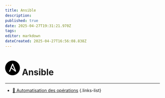 ```yaml
---
title: Ansible
description: 
published: true
date: 2025-04-27T19:31:21.970Z
tags: 
editor: markdown
dateCreated: 2025-04-27T16:56:08.838Z
---
```


# ![ansible.svg](/icons/ansible.svg) Ansible

---
- [🔄 Automatisation des opérations](Automatisation_operations)
{.links-list}
